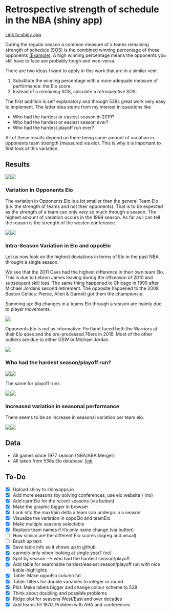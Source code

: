 Retrospective strength of schedule in the NBA (shiny app)
================

[Link to shiny app](https://georgeblck.shinyapps.io/oppoElo/)

During the regular season a common measure of a teams remaining strength
of schedule (SOS) is the combined winning percentage of those opponents
[(Example)](http://www.tankathon.com/remaining_schedule_strength). A
high winning percentage means the opponents you still have to face are
probably tough and vice-versa.

There are two ideas I want to apply in this work that are in a similar
vein:

1.  Substitute the winning percentage with a more adequate measure of
    performance: the Elo score.
2.  Instead of a *remaining* SOS, calculate a *retrospective* SOS.

The first addition is self explanatory and through 538s great work very
easy to implement. The latter idea stems from my interest in questions
like

  - Who had the hardest or easiest season in 2019?
  - Who had the hardest or easiest season *ever*?
  - Who had the hardest playoff run ever?

All of these results depend on there being some amount of variation in
opponents team strength (measured via elo). This is why it is important
to first look at this variation.

## Results

![](README_files/figure-gfm/ridges-1.png)<!-- -->![](README_files/figure-gfm/ridges-2.png)<!-- -->

### Variation in Opponents Elo

The variation in Opponents Elo is a lot smaller than the general Team
Elo (i.e. the strength of teams and not their opponents). That is to be
expected as the strength of a team can only vary so much through a
season. The highest amount of variation occurs in the 1999 season. As
far as I can tell the reason is the strength of the westen conference.

![](README_files/figure-gfm/sd-1.png)<!-- -->![](README_files/figure-gfm/sd-2.png)<!-- -->

### Intra-Season Variation in Elo and oppoElo

Let us now look on the highest deviations in terms of Elo in the past
NBA throught a single season.

We see that the 2011 Cavs had the highest difference in their own team
Elo. This is due to Lebron James leaving during the offseason of 2010
and subsequent skill loss. The same thing happened to Chicago in 1999
after Michael Jordans second retirement. The opposite happened to the
2008 Boston Celtics: Pierce, Allen & Garnett got them the championsip.

Summing up: Big changes in a teams Elo through a season are mainly due
to player movements.

![](README_files/figure-gfm/teamdelta.png)<!-- -->

Opponents Elo is not as informative: Portland faced both the Warriors at
their Elo apex and the pre-processed 76ers in 2016. Most of the other
outliers are due to either GSW or Michael Jordan.

![](README_files/figure-gfm/oppodelta.png)<!-- -->

### Who had the hardest season/playoff run?

![](README_files/figure-gfm/hardseason.png)<!-- -->![](README_files/figure-gfm/easyseason.png)<!-- -->

The same for playoff runs

![](README_files/figure-gfm/hardplayoff.png)<!-- -->![](README_files/figure-gfm/easyplayoff.png)<!-- -->

### Increased variation in seasonal performance

There seems to be an increase in seasonal variation per team elo.

![](README_files/figure-gfm/unnamed-chunk-1-1.png)<!-- -->![](README_files/figure-gfm/unnamed-chunk-1-2.png)<!-- -->

## Data

  - All games since 1977 season (NBA/ABA Merger)
  - All taken from 538s Elo database.
    [link](https://projects.fivethirtyeight.com/nba-model/nba_elo.csv)

## To-Do

  - [x] Upload shiny to shinyapps.io
  - [x] Add more seasons (by solving conferences, use elo website ) (no)
  - [x] Add carmElo for the recent seasons (via button)
  - [x] Make the graphic bigger in browser
  - [x] Look into the max/min delta a team can undergo in a season
  - [x] Visualize the variation in oppoElo and teamElo
  - [x] Make multiple seasons selectable
  - [x] Replace team names if it’s only name change (via button)
  - [ ] How similar are the different Elo scores (logreg and visual)
  - [ ] Brush up text.
  - [x] Save table info so it shows up in github
  - [x] carmelo only when looking at single year? (no)
  - [x] Split by season –\> who had the hardest season/playoff
  - [x] Add table for searchable hardest/easiest season/playoff run with
    nice kable-highlights
  - [x] Table: Make oppoElo column fat
  - [x] Table: filters for double variables to integer or round
  - [x] Plot: Make labels bigger and change colour scheme to 538
  - [x] Think about doubling and possible problems
  - [x] Ridge plot for seasons West/East and over decades
  - [x] Add teams till 1970. Problem with ABA and conferences
